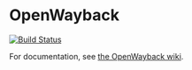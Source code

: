 OpenWayback
===========

[![Build Status](https://travis-ci.org/iipc/openwayback.png?branch=master)](https://travis-ci.org/iipc/openwayback/)

For documentation, see [the OpenWayback wiki][1].

[1]: https://github.com/iipc/openwayback/wiki

